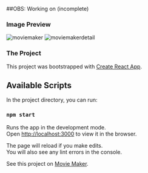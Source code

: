 ##OBS: Working on (incomplete) 

### Image Preview

![moviemaker](https://user-images.githubusercontent.com/42571500/95995462-6a9c2c80-0e29-11eb-964c-2640d973e147.png)
![moviemakerdetail](https://user-images.githubusercontent.com/42571500/95995457-696aff80-0e29-11eb-80da-fcc48f8e8344.png)

### The Project

This project was bootstrapped with [Create React App](https://github.com/facebook/create-react-app).

## Available Scripts

In the project directory, you can run:

### `npm start`

Runs the app in the development mode.<br />
Open [http://localhost:3000](http://localhost:3000) to view it in the browser.

The page will reload if you make edits.<br />
You will also see any lint errors in the console.

See this project on [Movie Maker](http://moviemaker.surge.sh/).


